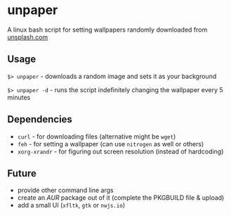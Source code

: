 # unpaper

A linux bash script for setting wallpapers randomly downloaded from [unsplash.com](http://unsplash.com)

## Usage

`$> unpaper` - downloads a random image and sets it as your background

`$> unpaper -d` - runs the script indefinitely changing the wallpaper every 5
minutes


## Dependencies

* `curl` - for downloading files (alternative might be `wget`)
* `feh` - for setting a wallpaper (can use `nitrogen` as well or others)
* `xorg-xrandr` - for figuring out screen resolution (instead of hardcoding)

## Future

* provide other command line args
* create an *AUR* package out of it (complete the PKGBUILD file & upload)
* add a small UI (`xfltk`, `gtk` or `nwjs.io`)
